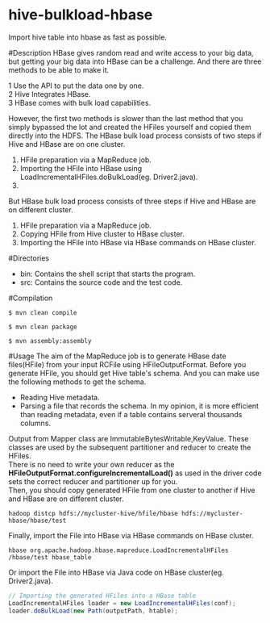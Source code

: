# hive-bulkload-hbase
Import hive table into hbase as fast as possible.

#Description
HBase gives random read and write access to your big data, but getting your big data into HBase can be a challenge. And there are three methods to be able to make it.</br>

1 Use the API to put the data one by one.</br>
2 Hive Integrates HBase.</br>
3 HBase comes with bulk load capabilities.</br>

However, the first two methods is slower than the last method that you simply bypassed the lot and created the HFiles yourself and copied them directly into the HDFS. The HBase bulk load process consists of two steps if Hive and HBase are on one cluster.</br>

1. HFile preparation via a MapReduce job.</br>
2. Importing the HFile into HBase using LoadIncrementalHFiles.doBulkLoad(eg. Driver2.java).</br>
3. 
But HBase bulk load process consists of three steps if Hive and HBase are on different cluster.</br>

1. HFile preparation via a MapReduce job.</br>
2. Copying HFile from Hive cluster to HBase cluster.</br>
3. Importing the HFile into HBase via HBase commands on HBase cluster.

#Directories
- bin: Contains the shell script that starts the program.
- src: Contains the source code and the test code.

#Compilation
```shell
$ mvn clean compile

$ mvn clean package

$ mvn assembly:assembly
```
#Usage
The aim of the MapReduce job is to generate HBase date files(HFile) from your input RCFile using HFileOutputFormat. Before you generate HFile, you should get Hive table's schema. And you can make use the following methods to get the schema.</br>
* Reading Hive metadata.
* Parsing a file that records the schema. In my opinion, it is more efficient than reading metadata, even if a table contains serveral thousands columns.</br>

Output from Mapper class are ImmutableBytesWritable,KeyValue. These classes are used by the subsequent partitioner and reducer to create the HFiles.</br>
There is no need to write your own reducer as the **HFileOutputFormat.configureIncrementalLoad()** as used in the driver code sets the correct reducer and partitioner up for you. </br>
Then, you should copy generated HFile from one cluster to another if Hive and HBase are on different cluster.
```shell
hadoop distcp hdfs://mycluster-hive/hfile/hbase hdfs://mycluster-hbase/hbase/test
```
Finally, import the File into HBase via HBase commands on HBase cluster.
```shell
hbase org.apache.hadoop.hbase.mapreduce.LoadIncrementalHFiles /hbase/test hbase_table
```
Or import the File into HBase via Java code on HBase cluster(eg. Driver2.java).
```java
// Importing the generated HFiles into a HBase table
LoadIncrementalHFiles loader = new LoadIncrementalHFiles(conf);
loader.doBulkLoad(new Path(outputPath, htable);
```
